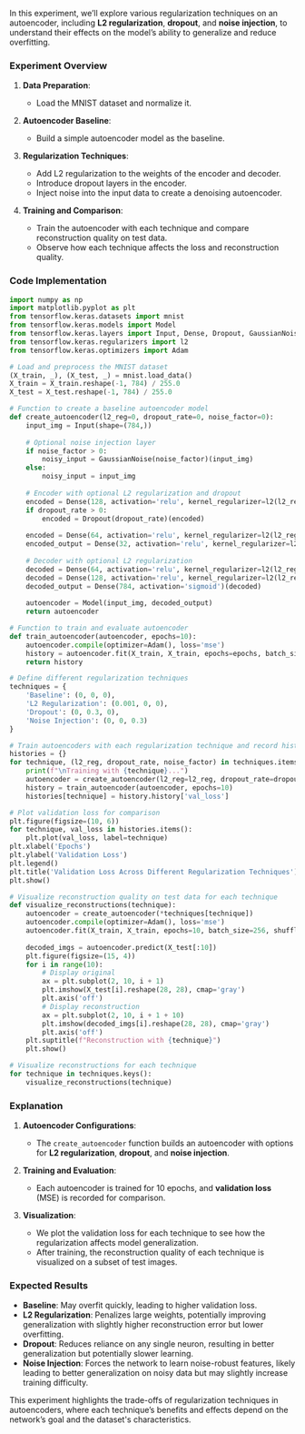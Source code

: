 In this experiment, we’ll explore various regularization techniques on an autoencoder, including **L2 regularization**, **dropout**, and **noise injection**, to understand their effects on the model’s ability to generalize and reduce overfitting.

### Experiment Overview

1. **Data Preparation**:
   - Load the MNIST dataset and normalize it.
   
2. **Autoencoder Baseline**:
   - Build a simple autoencoder model as the baseline.
   
3. **Regularization Techniques**:
   - Add L2 regularization to the weights of the encoder and decoder.
   - Introduce dropout layers in the encoder.
   - Inject noise into the input data to create a denoising autoencoder.
   
4. **Training and Comparison**:
   - Train the autoencoder with each technique and compare reconstruction quality on test data.
   - Observe how each technique affects the loss and reconstruction quality.

### Code Implementation

```python
import numpy as np
import matplotlib.pyplot as plt
from tensorflow.keras.datasets import mnist
from tensorflow.keras.models import Model
from tensorflow.keras.layers import Input, Dense, Dropout, GaussianNoise
from tensorflow.keras.regularizers import l2
from tensorflow.keras.optimizers import Adam

# Load and preprocess the MNIST dataset
(X_train, _), (X_test, _) = mnist.load_data()
X_train = X_train.reshape(-1, 784) / 255.0
X_test = X_test.reshape(-1, 784) / 255.0

# Function to create a baseline autoencoder model
def create_autoencoder(l2_reg=0, dropout_rate=0, noise_factor=0):
    input_img = Input(shape=(784,))
    
    # Optional noise injection layer
    if noise_factor > 0:
        noisy_input = GaussianNoise(noise_factor)(input_img)
    else:
        noisy_input = input_img
    
    # Encoder with optional L2 regularization and dropout
    encoded = Dense(128, activation='relu', kernel_regularizer=l2(l2_reg))(noisy_input)
    if dropout_rate > 0:
        encoded = Dropout(dropout_rate)(encoded)
    
    encoded = Dense(64, activation='relu', kernel_regularizer=l2(l2_reg))(encoded)
    encoded_output = Dense(32, activation='relu', kernel_regularizer=l2(l2_reg))(encoded)
    
    # Decoder with optional L2 regularization
    decoded = Dense(64, activation='relu', kernel_regularizer=l2(l2_reg))(encoded_output)
    decoded = Dense(128, activation='relu', kernel_regularizer=l2(l2_reg))(decoded)
    decoded_output = Dense(784, activation='sigmoid')(decoded)
    
    autoencoder = Model(input_img, decoded_output)
    return autoencoder

# Function to train and evaluate autoencoder
def train_autoencoder(autoencoder, epochs=10):
    autoencoder.compile(optimizer=Adam(), loss='mse')
    history = autoencoder.fit(X_train, X_train, epochs=epochs, batch_size=256, shuffle=True, validation_data=(X_test, X_test))
    return history

# Define different regularization techniques
techniques = {
    'Baseline': (0, 0, 0),
    'L2 Regularization': (0.001, 0, 0),
    'Dropout': (0, 0.3, 0),
    'Noise Injection': (0, 0, 0.3)
}

# Train autoencoders with each regularization technique and record history
histories = {}
for technique, (l2_reg, dropout_rate, noise_factor) in techniques.items():
    print(f"\nTraining with {technique}...")
    autoencoder = create_autoencoder(l2_reg=l2_reg, dropout_rate=dropout_rate, noise_factor=noise_factor)
    history = train_autoencoder(autoencoder, epochs=10)
    histories[technique] = history.history['val_loss']

# Plot validation loss for comparison
plt.figure(figsize=(10, 6))
for technique, val_loss in histories.items():
    plt.plot(val_loss, label=technique)
plt.xlabel('Epochs')
plt.ylabel('Validation Loss')
plt.legend()
plt.title('Validation Loss Across Different Regularization Techniques')
plt.show()

# Visualize reconstruction quality on test data for each technique
def visualize_reconstructions(technique):
    autoencoder = create_autoencoder(*techniques[technique])
    autoencoder.compile(optimizer=Adam(), loss='mse')
    autoencoder.fit(X_train, X_train, epochs=10, batch_size=256, shuffle=True)
    
    decoded_imgs = autoencoder.predict(X_test[:10])
    plt.figure(figsize=(15, 4))
    for i in range(10):
        # Display original
        ax = plt.subplot(2, 10, i + 1)
        plt.imshow(X_test[i].reshape(28, 28), cmap='gray')
        plt.axis('off')
        # Display reconstruction
        ax = plt.subplot(2, 10, i + 1 + 10)
        plt.imshow(decoded_imgs[i].reshape(28, 28), cmap='gray')
        plt.axis('off')
    plt.suptitle(f"Reconstruction with {technique}")
    plt.show()

# Visualize reconstructions for each technique
for technique in techniques.keys():
    visualize_reconstructions(technique)
```

### Explanation

1. **Autoencoder Configurations**:
   - The `create_autoencoder` function builds an autoencoder with options for **L2 regularization**, **dropout**, and **noise injection**.

2. **Training and Evaluation**:
   - Each autoencoder is trained for 10 epochs, and **validation loss** (MSE) is recorded for comparison.

3. **Visualization**:
   - We plot the validation loss for each technique to see how the regularization affects model generalization.
   - After training, the reconstruction quality of each technique is visualized on a subset of test images.

### Expected Results

- **Baseline**: May overfit quickly, leading to higher validation loss.
- **L2 Regularization**: Penalizes large weights, potentially improving generalization with slightly higher reconstruction error but lower overfitting.
- **Dropout**: Reduces reliance on any single neuron, resulting in better generalization but potentially slower learning.
- **Noise Injection**: Forces the network to learn noise-robust features, likely leading to better generalization on noisy data but may slightly increase training difficulty.

This experiment highlights the trade-offs of regularization techniques in autoencoders, where each technique’s benefits and effects depend on the network’s goal and the dataset's characteristics.